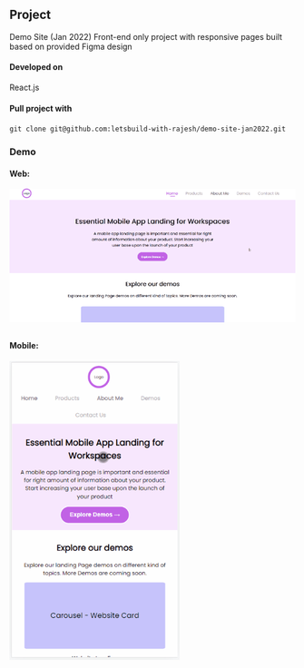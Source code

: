 ## Project
Demo Site (Jan 2022)
Front-end only project with responsive pages built based on provided Figma design

#### Developed on
React.js

#### Pull project with
`git clone git@github.com:letsbuild-with-rajesh/demo-site-jan2022.git`

### Demo
#### Web:
![Loading web demo gif ...](https://github.com/letsbuild-with-rajesh/demo-site-jan2022/blob/main/public/demo-web.gif?raw=true)
##
#### Mobile:
![Loading moile demo gif ...](https://github.com/letsbuild-with-rajesh/demo-site-jan2022/blob/main/public/demo-mob.gif?raw=true)